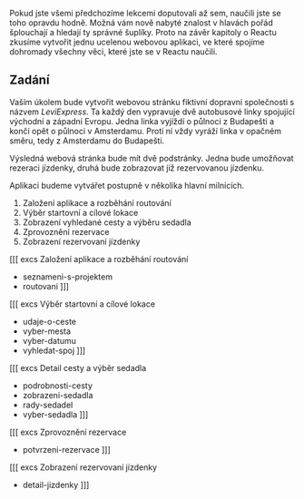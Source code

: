 Pokud jste všemi předchozíme lekcemi doputovali až sem, naučili jste se toho opravdu hodně. Možná vám nově nabyté znalost v hlavách pořád šplouchají a hledají ty správné šuplíky. Proto na závěr kapitoly o Reactu zkusíme vytvořit jednu ucelenou webovou aplikaci, ve které spojíme dohromady všechny věci, které jste se v Reactu naučili. 

## Zadání

Vaším úkolem bude vytvořit webovou stránku fiktivní dopravní společnosti s názvem <i>LeviExpress</i>. Ta každý den vypravuje dvě autobusové linky spojující východní a západní Evropu. Jedna linka vyjíždí o půlnoci z Budapešti a končí opět o půlnoci v Amsterdamu. Protí ní vždy vyráží linka v opačném směru, tedy z Amsterdamu do Budapešti. 

Výsledná webová stránka bude mít dvě podstránky. Jedna bude umožňovat rezeraci jízdenky, druhá bude zobrazovat již rezervovanou jízdenku. 

Aplikaci budeme vytvářet postupně v několika hlavní milnících. 

1. Založení aplikace a rozběhání routování
1. Výběr startovní a cílové lokace
1. Zobrazení vyhledané cesty a výběru sedadla
1. Zprovoznění rezervace
1. Zobrazení rezervovaní jízdenky

[[[ excs Založení aplikace a rozběhání routování
- seznameni-s-projektem
- routovani
]]]

[[[ excs Výběr startovní a cílové lokace
- udaje-o-ceste
- vyber-mesta
- vyber-datumu
- vyhledat-spoj
]]]

[[[ excs Detail cesty a výběr sedadla
- podrobnosti-cesty
- zobrazeni-sedadla
- rady-sedadel
- vyber-sedadla
]]]

[[[ excs Zprovoznění rezervace
- potvrzeni-rezervace
]]]


[[[ excs Zobrazení rezervovaní jízdenky
- detail-jizdenky
]]]
